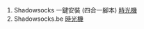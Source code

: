 1. Shadowsocks 一鍵安裝 (四合一腳本) [時光機](http://web.archive.org/web/20190412073028/https://teddysun.com/486.html)
2. Shadowsocks.be [時光機](http://web.archive.org/web/20190109162904/https://shadowsocks.be/)
